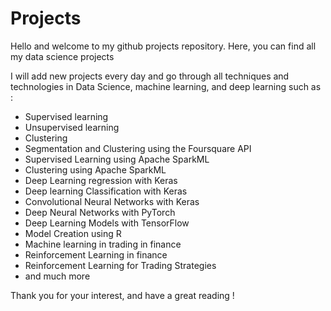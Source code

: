 # Projects
Hello and welcome to my github projects repository. Here, you can find all my data science projects 

I will add new projects every day and go through all techniques and technologies in Data Science, machine learning, and deep learning such as : 

- Supervised learning
- Unsupervised learning
- Clustering
- Segmentation and Clustering using the Foursquare API
- Supervised Learning using Apache SparkML
- Clustering using Apache SparkML
- Deep Learning regression with Keras
- Deep learning Classification with Keras
- Convolutional Neural Networks with Keras
- Deep Neural Networks with PyTorch
- Deep Learning Models with TensorFlow
- Model Creation using R
- Machine learning in trading in finance
- Reinforcement Learning in finance
- Reinforcement Learning for Trading Strategies
- and much more

Thank you for your interest, and have a great reading !
